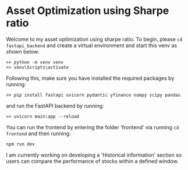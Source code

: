 <h1> Asset Optimization using Sharpe ratio</h1>

Welcome to my asset optimization using sharpe ratio. To begin, please ```cd fastapi_backend``` and create a virtual environment and start this venv as shown below: 

```
>> python -m venv venv
>> venv\Scripts\activate
```

Following this, make sure you have installed the required packages by running: 

```
>> pip install fastapi uvicorn pydantic yfinance numpy scipy pandas
```

and run the FastAPI backend by running: 

```
>> uvicorn main:app --reload
```

You can run the frontend by entering the folder 'frontend' via running ```cd frontend``` and then running: 

```
npm run dev
```

I am currently working on developing a 'Historical information' section so users can compare the performance of stocks within a defined window. 
